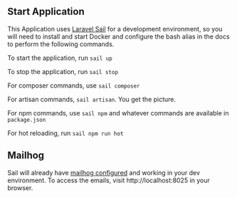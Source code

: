## Start Application

This Application uses [Laravel Sail](https://laravel.com/docs/sail) for a development environment, so you will need
to install and start Docker and configure the bash alias in the docs to perform the following commands.

To start the application, run `sail up`

To stop the application, run `sail stop`

For composer commands, use `sail composer`

For artisan commands, `sail artisan`. You get the picture.

For npm commands, use `sail npm` and whatever commands are available in `package.json`

For hot reloading, run `sail npm run hot`

## Mailhog

Sail will already have [mailhog configured](https://laravel.com/docs/sail#previewing-emails) and working in your 
dev environment. To access the emails, visit http://localhost:8025 in your browser.
